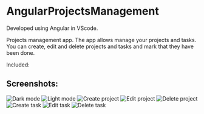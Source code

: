 # AngularProjectsManagement

Developed using Angular in VScode.

Projects management app.
The app allows manage your projects and tasks.
You can create, edit and delete projects and tasks and mark that they have been done.

Included: 

## Screenshots:
![Dark mode](https://github.com/dorshamir55/AngularProjectsManagement/tree/master/ScreenShots/Dark_mode.PNG)
![Light mode](https://github.com/Dorshamir55/AngularProjectsManagement/tree/master/ScreenShots/Light_mode.png)
![Create project](https://github.com/Dorshamir55/AngularProjectsManagement/tree/master/ScreenShots/Create_project.png)
![Edit project](https://github.com/Dorshamir55/AngularProjectsManagement/tree/master/ScreenShots/Edit_project.png)
![Delete project](https://github.com/Dorshamir55/AngularProjectsManagement/tree/master/ScreenShots/Delete_project.png)
![Create task](https://github.com/Dorshamir55/AngularProjectsManagement/tree/master/ScreenShots/Create_task.png)
![Edit task](https://github.com/Dorshamir55/AngularProjectsManagement/tree/master/ScreenShots/Edit_task.png)
![Delete task](https://github.com/Dorshamir55/AngularProjectsManagement/tree/master/ScreenShots/Delete_task.png)
